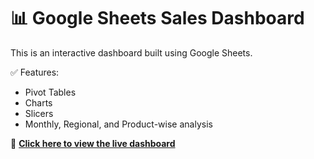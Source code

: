 # 📊 Google Sheets Sales Dashboard

This is an interactive dashboard built using Google Sheets.

✅ Features:
- Pivot Tables
- Charts
- Slicers
- Monthly, Regional, and Product-wise analysis

🔗 **[Click here to view the live dashboard](https://docs.google.com/spreadsheets/d/1oHpalA-8wDLOtn8Qe32ybgqCkzlT_HF9pUeclfQSI18/edit?usp=sharing)**

